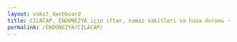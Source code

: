 ```yaml
---
layout: vakit_dashboard
title: CILACAP, ENDONEZYA için iftar, namaz vakitleri ve hava durumu - ilçe/eyalet seç
permalink: /ENDONEZYA/CILACAP/
---
```


<script type="text/javascript">
  var GLOBAL_COUNTRY = 'ENDONEZYA';
  var GLOBAL_CITY = 'CILACAP';
  var GLOBAL_STATE = '';
  var lat = 72;
  var lon = 21;
</script>
